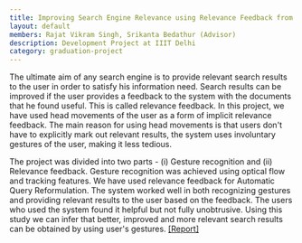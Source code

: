 ```yaml
---
title: Improving Search Engine Relevance using Relevance Feedback from User Gestures
layout: default
members: Rajat Vikram Singh, Srikanta Bedathur (Advisor)
description: Development Project at IIIT Delhi
category: graduation-project
---
```


The ultimate aim of any search engine is to provide relevant search results to the user in order to satisfy his information need. Search results can be improved if the user provides a feedback to the system with the documents that he found useful. This is called relevance feedback. In this project, we have used head movements of the user as a form of implicit relevance feedback. The main reason for using head movements is that users don't have to explicitly mark out relevant results, the system uses involuntary gestures of the user, making it less tedious.

The project was divided into two parts - (i) Gesture recognition and (ii) Relevance feedback. Gesture recognition was achieved using optical flow and tracking features. We have used relevance feedback for Automatic Query Reformulation. The system worked well in both recognizing gestures and providing relevant results to the user based on the feedback. The users who used the system found it helpful but not fully unobtrusive. Using this study we can infer that better, improved and more relevant search results can be obtained by using user's gestures.
[[Report]](/media/BTPThesis_rajat08044.pdf)